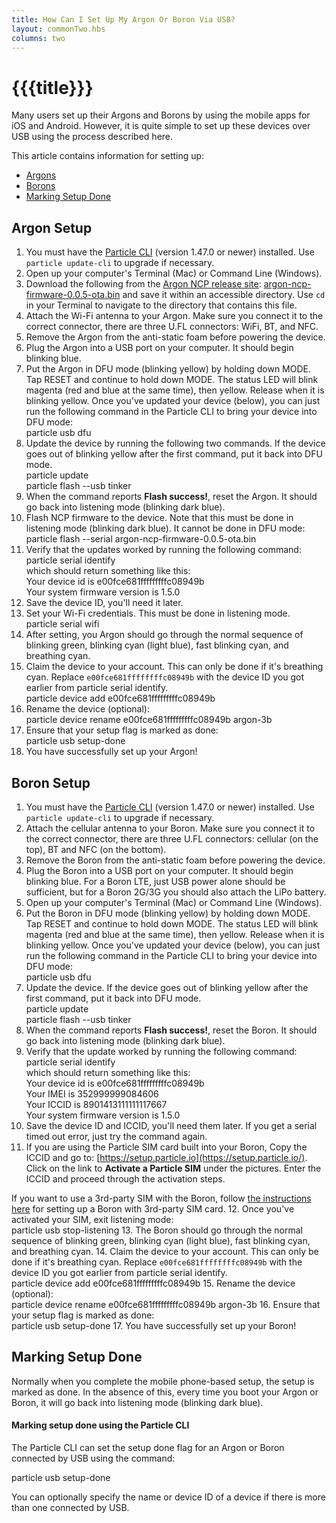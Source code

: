 ```yaml
---
title: How Can I Set Up My Argon Or Boron Via USB?
layout: commonTwo.hbs
columns: two
---
```


# {{{title}}}
Many users set up their Argons and Borons by using the mobile apps for iOS and Android. However, it is quite simple to set up these devices over USB using the process described here.

This article contains information for setting up:

* [Argons](https://support.particle.io/hc/en-us/articles/360045547634#argon-setup)
* [Borons](https://support.particle.io/hc/en-us/articles/360045547634#boron-setup)
* [Marking Setup Done](https://support.particle.io/hc/en-us/articles/360045547634#marking-setup-done)

## Argon Setup

1. You must have the [Particle CLI](/tutorials/developer-tools/cli/) (version 1.47.0 or newer) installed. Use `particle update-cli` to upgrade if necessary.
2. Open up your computer's Terminal (Mac) or Command Line (Windows).
3. Download the following from the [Argon NCP release site](https://github.com/particle-iot/argon-ncp-firmware/releases/tag/v0.0.5): [argon-ncp-firmware-0.0.5-ota.bin](https://github.com/particle-iot/argon-ncp-firmware/releases/download/v0.0.5/argon-ncp-firmware-0.0.5-ota.bin) and save it within an accessible directory. Use `cd` in your Terminal to navigate to the directory that contains this file.
4. Attach the Wi-Fi antenna to your Argon. Make sure you connect it to the correct connector, there are three U.FL connectors: WiFi, BT, and NFC.
5. Remove the Argon from the anti-static foam before powering the device.
6. Plug the Argon into a USB port on your computer. It should begin blinking blue.
7. Put the Argon in DFU mode (blinking yellow) by holding down MODE. Tap RESET and continue to hold down MODE. The status LED will blink magenta (red and blue at the same time), then yellow. Release when it is blinking yellow. Once you've updated your device (below), you can just run the following command in the Particle CLI to bring your device into DFU mode:  
particle usb dfu
8. Update the device by running the following two commands. If the device goes out of blinking yellow after the first command, put it back into DFU mode.  
particle update  
particle flash --usb tinker
9. When the command reports **Flash success!**, reset the Argon. It should go back into listening mode (blinking dark blue).
10. Flash NCP firmware to the device. Note that this must be done in listening mode (blinking dark blue). It cannot be done in DFU mode:  
particle flash --serial argon-ncp-firmware-0.0.5-ota.bin
11. Verify that the updates worked by running the following command:  
particle serial identify  
which should return something like this:  
Your device id is e00fce681fffffffffc08949b  
Your system firmware version is 1.5.0
12. Save the device ID, you'll need it later.
13. Set your Wi-Fi credentials. This must be done in listening mode.  
particle serial wifi
14. After setting, you Argon should go through the normal sequence of blinking green, blinking cyan (light blue), fast blinking cyan, and breathing cyan.
15. Claim the device to your account. This can only be done if it's breathing cyan. Replace `e00fce681ffffffffc08949b` with the device ID you got earlier from particle serial identify.  
particle device add e00fce681fffffffffc08949b
16. Rename the device (optional):  
particle device rename e00fce681fffffffffc08949b argon-3b
17. Ensure that your setup flag is marked as done:  
particle usb setup-done
18. You have successfully set up your Argon!

## Boron Setup

1. You must have the [Particle CLI](/tutorials/developer-tools/cli/) (version 1.47.0 or newer) installed. Use `particle update-cli` to upgrade if necessary.
2. Attach the cellular antenna to your Boron. Make sure you connect it to the correct connector, there are three U.FL connectors: cellular (on the top), BT and NFC (on the bottom).
3. Remove the Boron from the anti-static foam before powering the device.
4. Plug the Boron into a USB port on your computer. It should begin blinking blue. For a Boron LTE, just USB power alone should be sufficient, but for a Boron 2G/3G you should also attach the LiPo battery.
5. Open up your computer's Terminal (Mac) or Command Line (Windows).
6. Put the Boron in DFU mode (blinking yellow) by holding down MODE. Tap RESET and continue to hold down MODE. The status LED will blink magenta (red and blue at the same time), then yellow. Release when it is blinking yellow. Once you've updated your device (below), you can just run the following command in the Particle CLI to bring your device into DFU mode:  
particle usb dfu
7. Update the device. If the device goes out of blinking yellow after the first command, put it back into DFU mode.  
particle update  
particle flash --usb tinker
8. When the command reports **Flash success!**, reset the Boron. It should go back into listening mode (blinking dark blue).
9. Verify that the update worked by running the following command:  
particle serial identify  
which should return something like this:  
Your device id is e00fce681fffffffffc08949b  
Your IMEI is 352999999084606  
Your ICCID is 8901413111111117667  
Your system firmware version is 1.5.0
10. Save the device ID and ICCID, you'll need them later. If you get a serial timed out error, just try the command again.
11. If you are using the Particle SIM card built into your Boron, Copy the ICCID and go to: [https://setup.particle.io](https://setup.particle.io/). Click on the link to **Activate a Particle SIM** under the pictures. Enter the ICCID and proceed through the activation steps.  
    
If you want to use a 3rd-party SIM with the Boron, follow [the instructions here](/support/particle-devices-faq/electron-3rdparty-sims) for setting up a Boron with 3rd-party SIM card.
12. Once you've activated your SIM, exit listening mode:  
particle usb stop-listening
13. The Boron should go through the normal sequence of blinking green, blinking cyan (light blue), fast blinking cyan, and breathing cyan.
14. Claim the device to your account. This can only be done if it's breathing cyan. Replace `e00fce681ffffffffc08949b` with the device ID you got earlier from particle serial identify.  
particle device add e00fce681fffffffffc08949b
15. Rename the device (optional):  
particle device rename e00fce681fffffffffc08949b argon-3b
16. Ensure that your setup flag is marked as done:  
particle usb setup-done
17. You have successfully set up your Boron!

## Marking Setup Done

Normally when you complete the mobile phone-based setup, the setup is marked as done. In the absence of this, every time you boot your Argon or Boron, it will go back into listening mode (blinking dark blue).

#### Marking setup done using the Particle CLI 

The Particle CLI can set the setup done flag for an Argon or Boron connected by USB using the command:

particle usb setup-done

You can optionally specify the name or device ID of a device if there is more than one connected by USB.

## 
